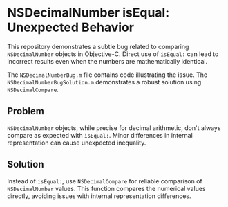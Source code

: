 # NSDecimalNumber isEqual: Unexpected Behavior

This repository demonstrates a subtle bug related to comparing `NSDecimalNumber` objects in Objective-C.  Direct use of `isEqual:` can lead to incorrect results even when the numbers are mathematically identical.

The `NSDecimalNumberBug.m` file contains code illustrating the issue. The `NSDecimalNumberBugSolution.m` demonstrates a robust solution using `NSDecimalCompare`.

## Problem
`NSDecimalNumber` objects, while precise for decimal arithmetic, don't always compare as expected with `isEqual:`. Minor differences in internal representation can cause unexpected inequality.

## Solution
Instead of `isEqual:`, use `NSDecimalCompare` for reliable comparison of `NSDecimalNumber` values.  This function compares the numerical values directly, avoiding issues with internal representation differences.